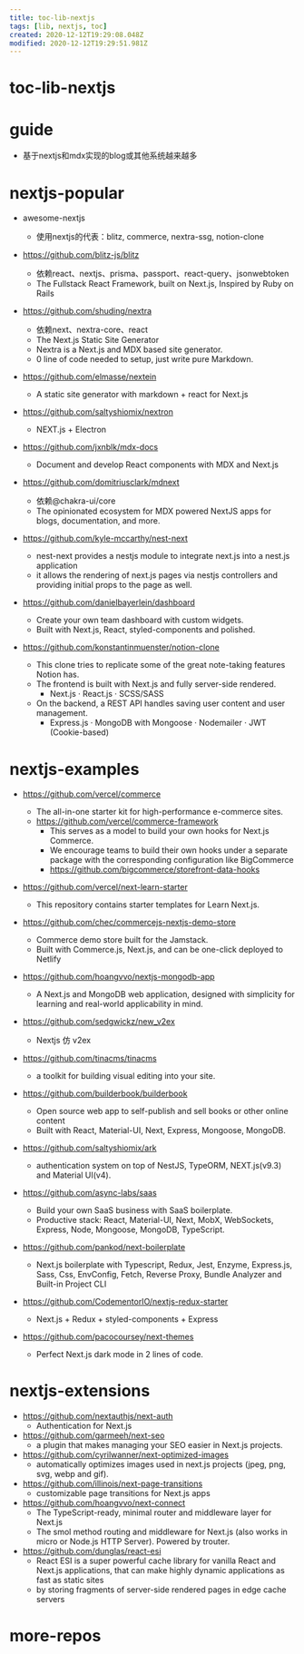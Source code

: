 ```yaml
---
title: toc-lib-nextjs
tags: [lib, nextjs, toc]
created: 2020-12-12T19:29:08.048Z
modified: 2020-12-12T19:29:51.981Z
---
```


# toc-lib-nextjs

# guide

- 基于nextjs和mdx实现的blog或其他系统越来越多

# nextjs-popular

- awesome-nextjs
  - 使用nextjs的代表：blitz, commerce, nextra-ssg, notion-clone

- https://github.com/blitz-js/blitz
  - 依赖react、nextjs、prisma、passport、react-query、jsonwebtoken
  - The Fullstack React Framework, built on Next.js, Inspired by Ruby on Rails
- https://github.com/shuding/nextra
  - 依赖next、nextra-core、react
  - The Next.js Static Site Generator
  - Nextra is a Next.js and MDX based site generator. 
  - 0 line of code needed to setup, just write pure Markdown.
- https://github.com/elmasse/nextein
  - A static site generator with markdown + react for Next.js
- https://github.com/saltyshiomix/nextron
  - NEXT.js + Electron
- https://github.com/jxnblk/mdx-docs
  - Document and develop React components with MDX and Next.js
- https://github.com/domitriusclark/mdnext
  - 依赖@chakra-ui/core
  - The opinionated ecosystem for MDX powered NextJS apps for blogs, documentation, and more.
- https://github.com/kyle-mccarthy/nest-next
  - nest-next provides a nestjs module to integrate next.js into a nest.js application
  - it allows the rendering of next.js pages via nestjs controllers and providing initial props to the page as well.
- https://github.com/danielbayerlein/dashboard
  - Create your own team dashboard with custom widgets. 
  - Built with Next.js, React, styled-components and polished.
- https://github.com/konstantinmuenster/notion-clone
  - This clone tries to replicate some of the great note-taking features Notion has.
  - The frontend is built with Next.js and fully server-side rendered. 
    - Next.js · React.js · SCSS/SASS
  - On the backend, a REST API handles saving user content and user management.
    - Express.js · MongoDB with Mongoose · Nodemailer · JWT (Cookie-based)

# nextjs-examples

- https://github.com/vercel/commerce
  - The all-in-one starter kit for high-performance e-commerce sites. 
  - https://github.com/vercel/commerce-framework
    - This serves as a model to build your own hooks for Next.js Commerce.
    - We encourage teams to build their own hooks under a separate package with the corresponding configuration like BigCommerce
    - https://github.com/bigcommerce/storefront-data-hooks
- https://github.com/vercel/next-learn-starter
  - This repository contains starter templates for Learn Next.js.
- https://github.com/chec/commercejs-nextjs-demo-store
  - Commerce demo store built for the Jamstack. 
  - Built with Commerce.js, Next.js, and can be one-click deployed to Netlify
- https://github.com/hoangvvo/nextjs-mongodb-app
  - A Next.js and MongoDB web application, designed with simplicity for learning and real-world applicability in mind.
- https://github.com/sedgwickz/new_v2ex
  - Nextjs 仿 v2ex
- https://github.com/tinacms/tinacms
  - a toolkit for building visual editing into your site.
- https://github.com/builderbook/builderbook
  - Open source web app to self-publish and sell books or other online content
  - Built with React, Material-UI, Next, Express, Mongoose, MongoDB.
- https://github.com/saltyshiomix/ark
  - authentication system on top of NestJS, TypeORM, NEXT.js(v9.3) and Material UI(v4).

- https://github.com/async-labs/saas
  - Build your own SaaS business with SaaS boilerplate. 
  - Productive stack: React, Material-UI, Next, MobX, WebSockets, Express, Node, Mongoose, MongoDB, TypeScript.
- https://github.com/pankod/next-boilerplate
  - Next.js boilerplate with Typescript, Redux, Jest, Enzyme, Express.js, Sass, Css, EnvConfig, Fetch, Reverse Proxy, Bundle Analyzer and Built-in Project CLI
- https://github.com/CodementorIO/nextjs-redux-starter
  - Next.js + Redux + styled-components + Express
- https://github.com/pacocoursey/next-themes
  - Perfect Next.js dark mode in 2 lines of code.

# nextjs-extensions

- https://github.com/nextauthjs/next-auth
  - Authentication for Next.js
- https://github.com/garmeeh/next-seo
  - a plugin that makes managing your SEO easier in Next.js projects.
- https://github.com/cyrilwanner/next-optimized-images
  - automatically optimizes images used in next.js projects (jpeg, png, svg, webp and gif).
- https://github.com/illinois/next-page-transitions
  - customizable page transitions for Next.js apps
- https://github.com/hoangvvo/next-connect
  - The TypeScript-ready, minimal router and middleware layer for Next.js
  - The smol method routing and middleware for Next.js (also works in micro or Node.js HTTP Server). Powered by trouter.
- https://github.com/dunglas/react-esi
  - React ESI is a super powerful cache library for vanilla React and Next.js applications, that can make highly dynamic applications as fast as static sites
  - by storing fragments of server-side rendered pages in edge cache servers

# more-repos
